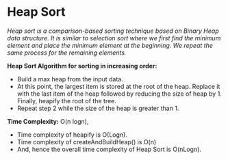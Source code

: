 # Heap Sort

_Heap sort is a comparison-based sorting technique based on Binary Heap data structure. It is similar to selection sort where we first find the minimum element and place the minimum element at the beginning. We repeat the same process for the remaining elements._

**Heap Sort Algorithm for sorting in increasing order:**

-   Build a max heap from the input data.
-   At this point, the largest item is stored at the root of the heap. Replace it with the last item of the heap followed by reducing the size of heap by 1. Finally, heapify the root of the tree.
-   Repeat step 2 while the size of the heap is greater than 1.

**Time Complexity:** O(n logn),

-   Time complexity of heapify is O(Logn).
-   Time complexity of createAndBuildHeap() is O(n)
-   And, hence the overall time complexity of Heap Sort is O(nLogn).
